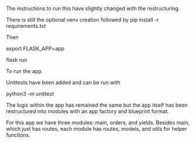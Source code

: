 The instructions to run this have slightly changed with the restructuring.

There is still the optional venv creation followed by pip install -r requirements.txt

Then 

export FLASK_APP=app

flask run

To run the app.

Unittests have been added and can be run with 

python3 -m unittest

The logic within the app has remained the same but the app itself has been restructured into modules with an app factory and blueprint format.

For this app we have three modules: main, orders, and yields. Besides main, which just has routes, each module has routes, models, and utils for helper functions.

